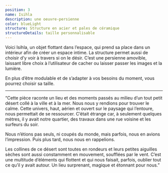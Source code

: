 ```yaml
---
position: 3
name: Isihla
description: une oeuvre-persienne
color: blueLight
structure: Structure en acier et pales de céramique
structureDetails: taille personnalisable
---
```


Voici Isihla, un objet flottant dans l’espace, qui prend sa place dans un intérieur afin de créer un espace intime. La
structure permet aussi de choisir d’y voir à travers si on le désir. C’est une persienne amovible, laissant libre choix
à l’utilisateur de cacher ou laisser passer les images et la lumière.

En plus d’être modulable et de s’adapter à vos besoins du moment, vous pourrez choisir sa taille.

---

“Cette pièce raconte un lieu et des moments passés au milieu d’un tout petit désert collé à la ville et à la mer. Nous
nous y rendions pour trouver le calme. Cette univers, haut, aérien et ouvert sur le paysage qui l’entoure, nous
permettait de se ressourcer. C’était étrange car, à seulement quelques mètres, il y avait notre quartier, des travaux
dans une rue voisine et les surfeurs du soir.

Nous n’étions pas seuls, ni coupés du monde, mais parfois, nous en avions
l’impression. Puis plus tard, nous nous en rappelions.

Les collines de ce désert sont toutes en rondeurs et leurs petites aiguilles sèches sont aussi constamment en mouvement,
soufflées par le vent. C’est une multitude d’éléments qui flottent et qui nous faisait, parfois, oublier tout ce qu’il y
avait autour. Un lieu surprenant, magique et étonnant pour nous.”
